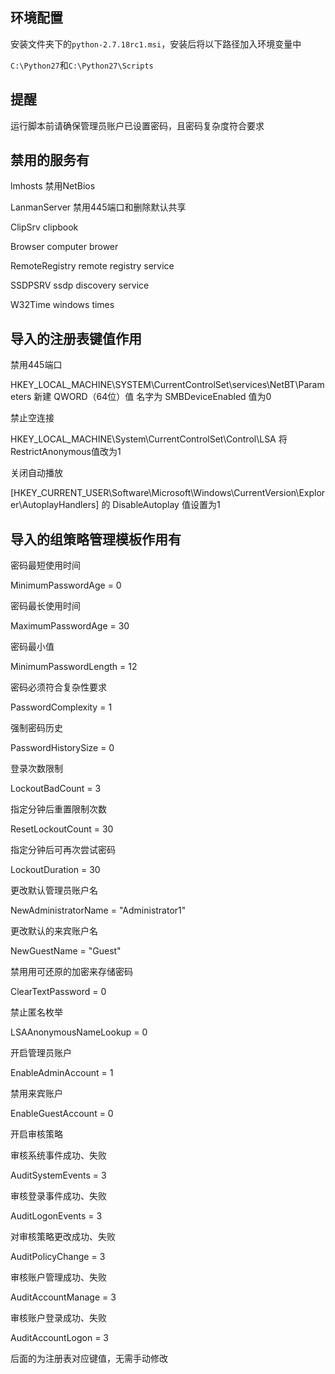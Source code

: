 ## 环境配置

安装文件夹下的`python-2.7.18rc1.msi`，安装后将以下路径加入环境变量中

`C:\Python27`和`C:\Python27\Scripts`

## 提醒

运行脚本前请确保管理员账户已设置密码，且密码复杂度符合要求

## 禁用的服务有

lmhosts     禁用NetBios

LanmanServer  禁用445端口和删除默认共享

ClipSrv     clipbook

Browser     computer brower

RemoteRegistry remote registry service

SSDPSRV     ssdp discovery service

W32Time     windows times

## 导入的注册表键值作用

禁用445端口

 HKEY_LOCAL_MACHINE\SYSTEM\CurrentControlSet\services\NetBT\Parameters 新建 QWORD（64位）值 名字为 SMBDeviceEnabled 值为0

禁止空连接

HKEY_LOCAL_MACHINE\System\CurrentControlSet\Control\LSA 将RestrictAnonymous值改为1

关闭自动播放

[HKEY_CURRENT_USER\Software\Microsoft\Windows\CurrentVersion\Explorer\AutoplayHandlers] 的 DisableAutoplay 值设置为1

## 导入的组策略管理模板作用有

密码最短使用时间

MinimumPasswordAge = 0

密码最长使用时间

MaximumPasswordAge = 30

密码最小值

MinimumPasswordLength = 12

密码必须符合复杂性要求

PasswordComplexity = 1

强制密码历史

PasswordHistorySize = 0

登录次数限制

LockoutBadCount = 3

指定分钟后重置限制次数

ResetLockoutCount = 30

指定分钟后可再次尝试密码

LockoutDuration = 30

更改默认管理员账户名

NewAdministratorName = "Administrator1"

更改默认的来宾账户名

NewGuestName = "Guest"

禁用用可还原的加密来存储密码

ClearTextPassword = 0

禁止匿名枚举

LSAAnonymousNameLookup = 0

开启管理员账户

EnableAdminAccount = 1

禁用来宾账户

EnableGuestAccount = 0



开启审核策略

审核系统事件成功、失败

AuditSystemEvents = 3

审核登录事件成功、失败

AuditLogonEvents = 3

对审核策略更改成功、失败

AuditPolicyChange = 3

审核账户管理成功、失败

AuditAccountManage = 3

审核账户登录成功、失败

AuditAccountLogon = 3



后面的为注册表对应键值，无需手动修改